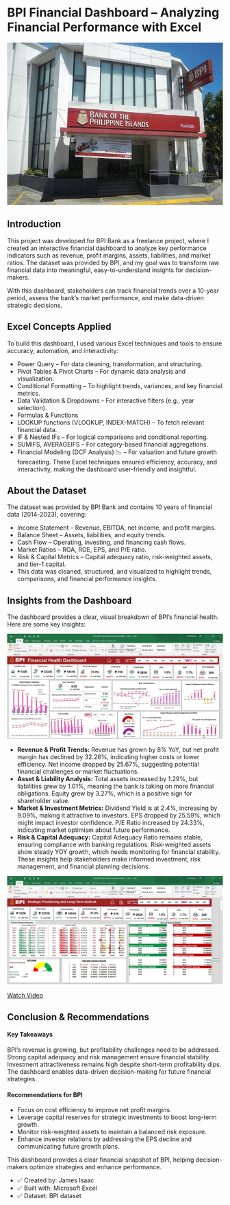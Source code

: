 # BPI Financial Dashboard – Analyzing Financial Performance with Excel

![](BPI_Bank.jpeg)

## Introduction
This project was developed for BPI Bank as a freelance project, where I created an interactive financial dashboard to analyze key performance indicators such as revenue, profit margins, assets, liabilities, and market ratios. The dataset was provided by BPI, and my goal was to transform raw financial data into meaningful, easy-to-understand insights for decision-makers.

With this dashboard, stakeholders can track financial trends over a 10-year period, assess the bank’s market performance, and make data-driven strategic decisions.

## Excel Concepts Applied
To build this dashboard, I used various Excel techniques and tools to ensure accuracy, automation, and interactivity:
- Power Query  – For data cleaning, transformation, and structuring.
- Pivot Tables & Pivot Charts  – For dynamic data analysis and visualization.
- Conditional Formatting  – To highlight trends, variances, and key financial metrics.
- Data Validation & Dropdowns  – For interactive filters (e.g., year selection).
- Formulas & Functions 
- LOOKUP functions (VLOOKUP, INDEX-MATCH) – To fetch relevant financial data.
- IF & Nested IFs – For logical comparisons and conditional reporting.
- SUMIFS, AVERAGEIFS – For category-based financial aggregations.
- Financial Modeling (DCF Analysis) 📉 – For valuation and future growth forecasting.
These Excel techniques ensured efficiency, accuracy, and interactivity, making the dashboard user-friendly and insightful.

## About the Dataset
The dataset was provided by BPI Bank and contains 10 years of financial data (2014-2023), covering:
- Income Statement – Revenue, EBITDA, net income, and profit margins.
- Balance Sheet – Assets, liabilities, and equity trends.
- Cash Flow – Operating, investing, and financing cash flows.
- Market Ratios – ROA, ROE, EPS, and P/E ratio.
- Risk & Capital Metrics – Capital adequacy ratio, risk-weighted assets, and tier-1 capital.
- This data was cleaned, structured, and visualized to highlight trends, comparisons, and financial performance insights.

## Insights from the Dashboard
The dashboard provides a clear, visual breakdown of BPI’s financial health. Here are some key insights:

![](BPI_Dashboard1.JPG)

- **Revenue & Profit Trends:** 
Revenue has grown by 8% YoY, but net profit margin has declined by 32.26%, indicating higher costs or lower efficiency.
Net income dropped by 25.67%, suggesting potential financial challenges or market fluctuations.
- **Asset & Liability Analysis:** 
Total assets increased by 1.29%, but liabilities grew by 1.01%, meaning the bank is taking on more financial obligations.
Equity grew by 3.27%, which is a positive sign for shareholder value.
- **Market & Investment Metrics:** 
Dividend Yield is at 2.4%, increasing by 9.09%, making it attractive to investors.
EPS dropped by 25.59%, which might impact investor confidence.
P/E Ratio increased by 24.33%, indicating market optimism about future performance.
- **Risk & Capital Adequacy:**
Capital Adequacy Ratio remains stable, ensuring compliance with banking regulations.
Risk-weighted assets show steady YOY growth, which needs monitoring for financial stability.
These insights help stakeholders make informed investment, risk management, and financial planning decisions.

![](BPI_Dashboard2.JPG)

[Watch Video](https://drive.google.com/file/d/1bT_WgC-HSqNxvfQxwKpIUJfiYr11a5La/view?usp=sharing)

## Conclusion & Recommendations
#### Key Takeaways

BPI’s revenue is growing, but profitability challenges need to be addressed.
Strong capital adequacy and risk management ensure financial stability.
Investment attractiveness remains high despite short-term profitability dips.
The dashboard enables data-driven decision-making for future financial strategies.

#### Recommendations for BPI
- Focus on cost efficiency to improve net profit margins.
- Leverage capital reserves for strategic investments to boost long-term growth.
-  Monitor risk-weighted assets to maintain a balanced risk exposure.
-   Enhance investor relations by addressing the EPS decline and communicating future growth plans.

This dashboard provides a clear financial snapshot of BPI, helping decision-makers optimize strategies and enhance performance.

- ✅ Created by: James Isaac
- ✅ Built with: Microsoft Excel
- ✅ Dataset: BPI dataset
